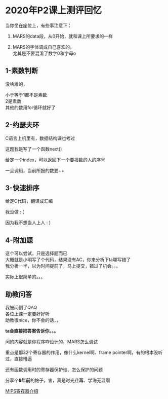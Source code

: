 # 2020年P2课上测评回忆

当你坐在座位上，有些事注意下：

1. MARS的data段，从0开始，就和课上所要求的一样

2. MARS的字体调成自己喜欢的。  
尤其是不要混淆了数字0和字母o

## 1-素数判断

没啥难的，

小于等于1都不是素数  
2是素数  
其他的数用for循环就好了

## 2-约瑟夫环

C语言上机里有，数据结构课也考过

这题我是写了一个函数next()

给定一个index，可以返回下一个要报数的人的序号

一旦调用，当前所报的数要++

## 3-快速排序

给定C代码，翻译成汇编

我没做 : (

因为我不想当人上人 : )

## 4-附加题

这个可以尝试，只是选择题而已  
大概就是小明写了个代码，结果没有AC，你来分析下ta哪写错了  
我分析一半，以为时间提前了，马上提交，错过了机会。。。

实际上很简单的。。。

## 助教问答

我被问倒了QAQ  
各位上课一定要好好听  
助教很nice，你不会的话，，

**ta会直接把答案告诉你。。。**

问的内容就是你程序咋设计的、MARS怎么调试

重点是那32个寄存器的作用，像什么kernel啊、frame pointer啊，有的根本没听过，直接懵逼

还有函数调用时的寄存器保护谁、怎么保护的问题

分享个**8年前**的帖子，害，真是时光荏苒、学海无涯啊

[MIPS寄存器介绍](https://www.cnblogs.com/dongzhiquan/archive/2012/08/16/2643286.html)
